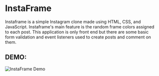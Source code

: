 # InstaFrame
  Instaframe is a simple Instagram clone made using HTML, CSS, and JavaScript.
  Instaframe's main feature is the random frame colors assigned to each post.
  This application is only front end but there are some basic form validation and event listeners
    used to create posts and comment on them. 
## DEMO:
![InstaFrame Demo](/Assets/instaframe-demo.gif)
